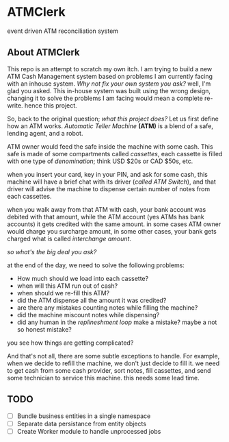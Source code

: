 # ATMClerk
event driven ATM reconciliation system
## About ATMClerk
This repo is an attempt to scratch my own itch. 
I am trying to build a new ATM Cash Management system based on problems I am currently facing with an inhouse system.
_Why not fix your own system you ask?_ well, I'm glad you asked.
This in-house system was built using the wrong design, changing it to solve the problems I am facing would mean a complete re-write. hence this project.

So, back to the original question; _what this project does?_
Let us first define how an ATM works.
_Automatic Teller Machine_ **(ATM)** is a blend of a safe, lending agent, and a robot. 

ATM owner would feed the safe inside the machine with some cash. This safe is made of some compartments called _cassettes_, each cassette is filled with one type of _denomination_; think USD $20s or CAD $50s, etc. 

when you insert your card, key in your PIN, and ask for some cash, this machine will have a brief chat with its driver (_called ATM Switch_), and that driver will advise the machine to dispense certain number of notes from each cassettes.

when you walk away from that ATM with cash, your bank account was debited with that amount, while the ATM account (yes ATMs has bank accounts) it gets credited with the same amount. in some cases ATM owner would charge you surcharge amount, in some other cases, your bank gets charged what is called _interchange amount_.

_so what's the big deal you ask?_

at the end of the day, we need to solve the following problems:
- How much should we load into each cassette?
- when will this ATM run out of cash?
- when should we re-fill this ATM?
- did the ATM dispense all the amount it was credited?
- are there any mistakes counting notes while filling the machine?
- did the machine miscount notes while dispensing?
- did any human in the _replineshment loop_ make a mistake? maybe a not so honest mistake?

you see how things are getting complicated?

And that's not all, there are some subtle exceptions to handle. For example, when we decide to refill the machine, we don't just decide to fill it. we need to get cash from some cash provider, sort notes, fill cassettes, and send some technician to service this machine. 
this needs some lead time. 

## TODO
- [ ] Bundle business entities in a single namespace
- [ ] Separate data persistance from entity objects
- [ ] Create Worker module to handle unprocessed jobs 
